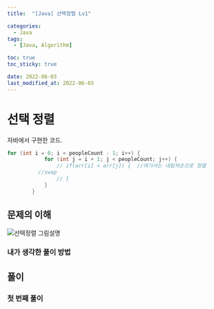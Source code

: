 ```yaml
---
title:  "[Java] 선택정렬 Lv1" 

categories:
  - Java
tags:
  - [Java, Algorithm]

toc: true
toc_sticky: true

date: 2022-06-03
last_modified_at: 2022-06-03
---
```



# 선택 정렬
자바에서 구현한 코드.

```java
for (int i = 0; i < peopleCount - 1; i++) {
			for (int j = i + 1; j < peopleCount; j++) {
				// if(arr[i] < arr[j]) {  //여기서는 내림차순으로 정렬
          //swap
				// }
			}
		}
```



## 문제의 이해
![선택정렬 그림설명](https://user-images.githubusercontent.com/25880465/171797191-726678d6-51c4-4380-b876-a4599a781e31.png)






### 내가 생각한 풀이 방법


## 풀이
### 첫 번째 풀이







<br>



<!-- [맨 위](#){: .btn .btn--primary }{: .align-right} 스크롤시 자동으로 up to 화살표가 나오므로 삭제 -->
